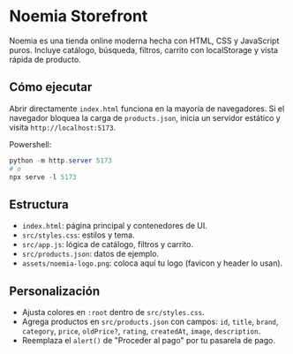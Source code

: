Noemia Storefront
=================

Noemia es una tienda online moderna hecha con HTML, CSS y JavaScript puros. Incluye catálogo, búsqueda, filtros, carrito con localStorage y vista rápida de producto.

Cómo ejecutar
-------------

Abrir directamente `index.html` funciona en la mayoría de navegadores. Si el navegador bloquea la carga de `products.json`, inicia un servidor estático y visita `http://localhost:5173`.

Powershell:

```powershell
python -m http.server 5173
# o
npx serve -l 5173
```

Estructura
----------

- `index.html`: página principal y contenedores de UI.
- `src/styles.css`: estilos y tema.
- `src/app.js`: lógica de catálogo, filtros y carrito.
- `src/products.json`: datos de ejemplo.
- `assets/noemia-logo.png`: coloca aquí tu logo (favicon y header lo usan).

Personalización
---------------

- Ajusta colores en `:root` dentro de `src/styles.css`.
- Agrega productos en `src/products.json` con campos: `id`, `title`, `brand`, `category`, `price`, `oldPrice?`, `rating`, `createdAt`, `image`, `description`.
- Reemplaza el `alert()` de "Proceder al pago" por tu pasarela de pago.


